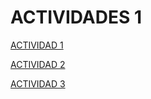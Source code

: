 # ACTIVIDADES 1

[ACTIVIDAD 1](actividad1.html)

[ACTIVIDAD 2](actividad2.html)

[ACTIVIDAD 3](actividad3.html)

